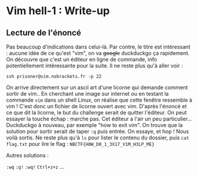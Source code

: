 # Vim hell-1 : Write-up

## Lecture de l'énoncé
Pas beaucoup d'indications dans celui-là.
Par contre, le titre est intéressant : aucune idée de ce qu'est "vim", on va ~~google~~ duckduckgo ça rapidement.
On découvre que c'est un éditeur en ligne de commande, info potentiellement intéressante pour la suite.
Il ne reste plus qu'à aller voir :

`ssh prisoner@vim.nobrackets.fr -p 22`

On arrive directement sur un ascii art d'une licorne qui demande comment sortir de vim..
En cherchant une image sur internet ou en testant la commande `vim` dans un shell Linux, on réalise que cette fenêtre ressemble à vim ! C'est donc un fichier de licorne ouvert avec vim.
D'après l'énoncé et ce que dit la licorne, le but du challenge serait de quitter l'éditeur.
On peut essayer la touche échap : marche pas. Cet éditeur a l'air un peu particulier...
Duckduckgo à nouveau, par exemple "how to exit vim". On trouve que la solution pour sortir serait de taper `:q` puis entrée.
On essaye, et hop ! Nous voilà sortis.
Ne reste plus qu'à `ls` pour lister le contenu du dossier, puis `cat flag.txt` pour lire le flag : `NBCTF{H0W_D0_1_3X17_V1M_H3LP_ME}`

Autres solutions :

`:wq`
`:q!`
`:wq!`
`Ctrl+z+z`
...